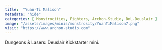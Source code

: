 ```yaml
---
title:  "Yuan-Ti Malison"
metadate: "hide"
categories: [ Monstrocities, Fighters, Archon-Studio, DnL-Deuslair ]
image: "/assets/images/minis/monstrosity/YuanTiMalison7.png"
visit: "https://www.archon-studio.com"
---
```

Dungeons & Lasers: Deuslair Kickstarter mini.